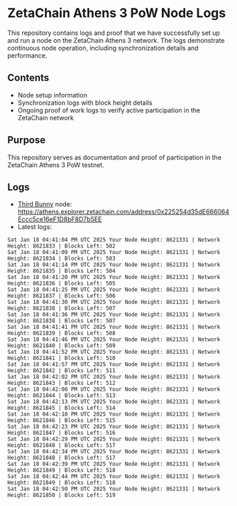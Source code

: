 # ZetaChain Athens 3 PoW Node Logs
This repository contains logs and proof that we have successfully set up and run a node on the ZetaChain Athens 3 network. The logs demonstrate continuous node operation, including synchronization details and performance.

## Contents
- Node setup information
- Synchronization logs with block height details
- Ongoing proof of work logs to verify active participation in the ZetaChain network

## Purpose
This repository serves as documentation and proof of participation in the ZetaChain Athens 3 PoW testnet.

## Logs

- [Third Bunny](https://thirdbunny.xyz/) node: https://athens.explorer.zetachain.com/address/0x225254d35dE666064Eccc5ce16eF1D8bF8D7b5EE
- Latest logs:
```
Sat Jan 18 04:41:04 PM UTC 2025 Your Node Height: 8621331 | Network Height: 8621833 | Blocks Left: 502
Sat Jan 18 04:41:09 PM UTC 2025 Your Node Height: 8621331 | Network Height: 8621834 | Blocks Left: 503
Sat Jan 18 04:41:14 PM UTC 2025 Your Node Height: 8621331 | Network Height: 8621835 | Blocks Left: 504
Sat Jan 18 04:41:20 PM UTC 2025 Your Node Height: 8621331 | Network Height: 8621836 | Blocks Left: 505
Sat Jan 18 04:41:25 PM UTC 2025 Your Node Height: 8621331 | Network Height: 8621837 | Blocks Left: 506
Sat Jan 18 04:41:30 PM UTC 2025 Your Node Height: 8621331 | Network Height: 8621838 | Blocks Left: 507
Sat Jan 18 04:41:36 PM UTC 2025 Your Node Height: 8621331 | Network Height: 8621838 | Blocks Left: 507
Sat Jan 18 04:41:41 PM UTC 2025 Your Node Height: 8621331 | Network Height: 8621839 | Blocks Left: 508
Sat Jan 18 04:41:46 PM UTC 2025 Your Node Height: 8621331 | Network Height: 8621840 | Blocks Left: 509
Sat Jan 18 04:41:52 PM UTC 2025 Your Node Height: 8621331 | Network Height: 8621841 | Blocks Left: 510
Sat Jan 18 04:41:57 PM UTC 2025 Your Node Height: 8621331 | Network Height: 8621842 | Blocks Left: 511
Sat Jan 18 04:42:02 PM UTC 2025 Your Node Height: 8621331 | Network Height: 8621843 | Blocks Left: 512
Sat Jan 18 04:42:08 PM UTC 2025 Your Node Height: 8621331 | Network Height: 8621844 | Blocks Left: 513
Sat Jan 18 04:42:13 PM UTC 2025 Your Node Height: 8621331 | Network Height: 8621845 | Blocks Left: 514
Sat Jan 18 04:42:18 PM UTC 2025 Your Node Height: 8621331 | Network Height: 8621846 | Blocks Left: 515
Sat Jan 18 04:42:23 PM UTC 2025 Your Node Height: 8621331 | Network Height: 8621847 | Blocks Left: 516
Sat Jan 18 04:42:29 PM UTC 2025 Your Node Height: 8621331 | Network Height: 8621848 | Blocks Left: 517
Sat Jan 18 04:42:34 PM UTC 2025 Your Node Height: 8621331 | Network Height: 8621848 | Blocks Left: 517
Sat Jan 18 04:42:39 PM UTC 2025 Your Node Height: 8621331 | Network Height: 8621849 | Blocks Left: 518
Sat Jan 18 04:42:44 PM UTC 2025 Your Node Height: 8621331 | Network Height: 8621849 | Blocks Left: 518
Sat Jan 18 04:42:50 PM UTC 2025 Your Node Height: 8621331 | Network Height: 8621850 | Blocks Left: 519
```
